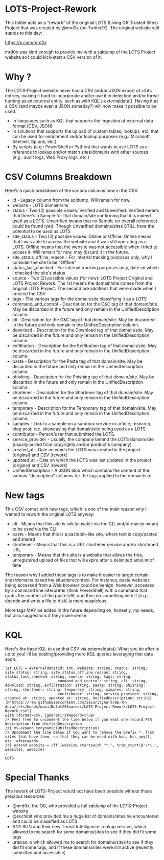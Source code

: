 # LOTS-Project-Rework #

This folder acts as a "rework" of the original LOTS (Living Off Trusted Sites) Project that was created by @mrd0x (on Twitter/X). The original website still stands to this day:

https://x.com/mrd0x

mrd0x was kind enough to provide me with a sqldump of the LOTS Project website so I could kick-start a CSV version of it.

# Why ? #

The LOTS-Project website never had a CSV and/or JSON export of all its entries, making it hard to incorporate and/or use it in detection and/or threat hunting as an external entity, such as with KQL's externaldata(). Having it as a CSV (and maybe even a JSON someday?) will now make it possible to be used:

- In languages such as KQL that supports the ingestion of external data format (CSV, JSON)
- In solutions that supports the upload of custom tables, lookups, etc. that can be used for enrichment and/or lookup purposes (e.g.: Microsoft Sentinel, Splunk, etc.)
- By scripts (e.g.: PowerShell or Python) that wants to use LOTS as a reference to lookup and/or match sites/domains with other sources (e.g.: audit logs, Web Proxy logs, etc.)

# CSV Columns Breakdown #

Here's a quick breakdown of the various columns now in the CSV:

- id - Legacy column from the sqldump. Will remain for now.
- website - LOTS domain/site
- status - Two (2) possible values: Verified and Unverified. Verified means that there's a Sample for that domain/site confirming that it is indeed used as a LOTS. Unverified means that no Sample (or overall reference) could be found (yet). Though Unverified domains/sites STILL have the potential to be used as LOTS
- site_status - Two (2) possible values: Online or Offline. Online means that I was able to access the website and it was still operating as a LOTS. Offline means that the website was not accessible when I tried to access it. Will remain for now, may discard it in the future.
- site_status_offline_reason - For internal tracking purposes only, why I consider the site to be "Offline"
- status_last_checked - For internal tracking purposes only, date on which I checked the site's status
- source - Two (2) possible values (for now): LOTS Project Original and LOTS Project Rework. The 1st means the domain/site comes from the original LOTS Project. The second are additions that were made when I created the CSV
- tags - The various tags for the domain/site classifying it as a LOTS
- command_and_control - Description for the C&C tag of that domain/site. May be discarded in the future and only remain in the UnifiedDescription column.
- cli - Description for the C&C tag of that domain/site. May be discarded in the future and only remain in the UnifiedDescription column.
- download - Description for the Download tag of that domain/site. May be discarded in the future and only remain in the UnifiedDescription column.
- exfiltration - Description for the Exfiltration tag of that domain/site. May be discarded in the future and only remain in the UnifiedDescription column.
- paste - Description for the Paste tag of that domain/site. May be discarded in the future and only remain in the UnifiedDescription column.
- phishing - Description for the Phishing tag of that domain/site. May be discarded in the future and only remain in the UnifiedDescription column.
- shortener - Description for the Shortener tag of that domain/site. May be discarded in the future and only remain in the UnifiedDescription column.
- temporary - Description for the Temporary tag of that domain/site. May be discarded in the future and only remain in the UnifiedDescription column.
- samples - Link to a sample on a sandbox service or article, research, blog post, etc. showcasing that domain/site being used as a LOTS
- contributor - Person/user that submitted the LOTS.
- service_provider - Usually, the company behind the LOTS domain/site (usually pulled from copyrights and/or product's company)
- created_at - Date on which the LOTS was created in the project (original) and CSV (rework)
- updated_at - Date on which the LOTS was last updated in the project (original) and CSV (rework)
- UnifiedDescription - A JSON blob which contains the content of the various "description" columns for the tags applied to the domain/site

# New tags #

This CSV comes with new tags, which is one of the main reason why I wanted to rework the original LOTS anyway:

- cli - Means that this site is solely usable via the CLI and/or mainly meant to be used via the CLI
- paste - Means that this is a pastebin-like site, where text is copy/pasted and shared
- shortener - Means that this is a URL shortener service and/or shortened URL
- temporary - Means that this site is a website that allows the free, unregistered upload of files that will expire after a delimited amount of time

The reason why I added these tags is to make it easier to target certain sites/domains based the situation/context. For instance, paste websites being accessed from a Web browser could be benign, however, accessed by a command line interpreter (think PowerShell) with a command that grabs the content of the paste URL and then do something with it (e.g.: decode and write a file to disk) is more suspicious.

More tags MAY be added in the future depending on, honestly, my needs, but also suggestions if they make sense.

# KQL #

Here's the base KQL to use that CSV via externaldata(). What you do after is up to you! I'll be posting/providing more KQL queries leveraging that data soon.

```KQL
let LOTS = externaldata(id: int, website: string, status: string, site_status: string, site_status_offline_reason: string, status_last_checked: string, source: string, tags: string, 
                        command_and_control: string, cli: string, download: string, exfiltration: string, paste: string, phishing: string, shortener: string, temporary: string, samples: string,
                        contributor: string, service_provider: string, created_at: string, updated_at: string, UnifiedDescription: string)
[@"https://raw.githubusercontent.com/SecurityAura/DE-TH-Aura/refs/heads/main/Data%20Sources/LOTS-Project-Rework/LOTS-Project-Rework.csv"]
with (format=csv, ignoreFirstRecord=true)
// Feel free to uncomment the line below if you want one record PER description from UnifiedDescription
//| mv-expand todynamic(UnifiedDescription)
// Uncomment the line below if you want to remove the prefix *. from sites that have them, so that they can be used with has, has_any(), etc. afterwards.
//| extend website = iff (website startswith "*.", trim_start(@'\*\.', website), website)
;
LOTS
```

# Special Thanks #

The rework of LOTS-Project would not have been possible without these precious resources:

- @mrd0x, the OG, who provided a full sqldump of the LOTS-Project website
- @svch0st who provided me a huge list of domains/sites he encountered and could be classified as LOTS
- ANY.RUN and their new Threat Intelligence Lookup service, which allowed to me search for some domains/sites to see if they did fit some tags
- urlscan.io which allowed me to search for domains/sites to see if they did fit some tags, and if these domains/sites were still active (recently submitted and accessible)
